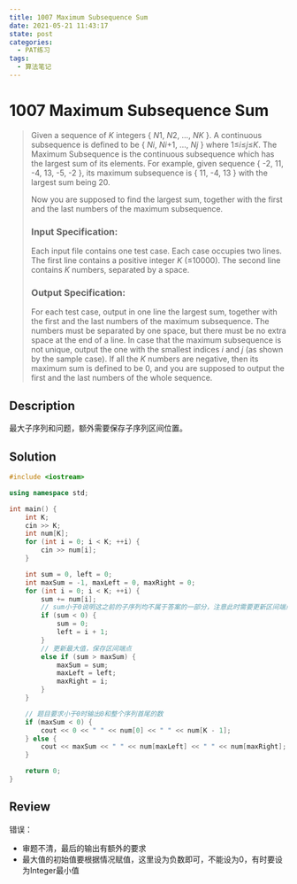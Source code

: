 ```yaml
---
title: 1007 Maximum Subsequence Sum
date: 2021-05-21 11:43:17
state: post
categories:
  - PAT练习
tags:
  - 算法笔记
---
```


#  1007 Maximum Subsequence Sum

> Given a sequence of *K* integers { *N*1, *N*2, ..., *NK* }. A continuous subsequence is defined to be { *Ni*, *Ni*+1, ..., *Nj* } where 1≤*i*≤*j*≤*K*. The Maximum Subsequence is the continuous subsequence which has the largest sum of its elements. For example, given sequence { -2, 11, -4, 13, -5, -2 }, its maximum subsequence is { 11, -4, 13 } with the largest sum being 20.
>
> Now you are supposed to find the largest sum, together with the first and the last numbers of the maximum subsequence.
>
> ### Input Specification:
>
> Each input file contains one test case. Each case occupies two lines. The first line contains a positive integer *K* (≤10000). The second line contains *K* numbers, separated by a space.
>
> ### Output Specification:
>
> For each test case, output in one line the largest sum, together with the first and the last numbers of the maximum subsequence. The numbers must be separated by one space, but there must be no extra space at the end of a line. In case that the maximum subsequence is not unique, output the one with the smallest indices *i* and *j* (as shown by the sample case). If all the *K* numbers are negative, then its maximum sum is defined to be 0, and you are supposed to output the first and the last numbers of the whole sequence.

## Description

最大子序列和问题，额外需要保存子序列区间位置。

## Solution

```cpp
#include <iostream>

using namespace std;

int main() {
    int K;
    cin >> K;
    int num[K];
    for (int i = 0; i < K; ++i) {
        cin >> num[i];
    }

    int sum = 0, left = 0;
    int maxSum = -1, maxLeft = 0, maxRight = 0;
    for (int i = 0; i < K; ++i) {
        sum += num[i];
        // sum小于0说明这之前的子序列均不属于答案的一部分，注意此时需要更新区间端点
        if (sum < 0) {
            sum = 0;
            left = i + 1;
        } 
        // 更新最大值，保存区间端点
        else if (sum > maxSum) {
            maxSum = sum;
            maxLeft = left;
            maxRight = i;
        }
    }

    // 题目要求小于0时输出0和整个序列首尾的数
    if (maxSum < 0) {
        cout << 0 << " " << num[0] << " " << num[K - 1];
    } else {
        cout << maxSum << " " << num[maxLeft] << " " << num[maxRight];
    }

    return 0;
}
```

## Review

错误：

- 审题不清，最后的输出有额外的要求
- 最大值的初始值要根据情况赋值，这里设为负数即可，不能设为0，有时要设为Integer最小值
